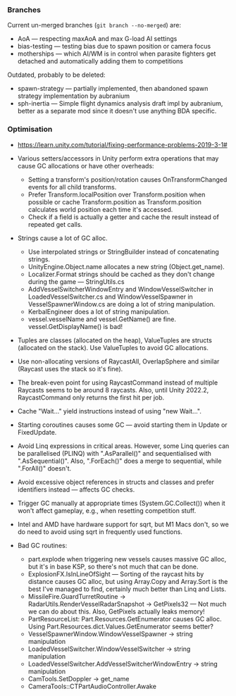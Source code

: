 ### Branches
Current un-merged branches (`git branch --no-merged`) are:
- AoA — respecting maxAoA and max G-load AI settings
- bias-testing — testing bias due to spawn position or camera focus
- motherships — which AI/WM is in control when parasite fighters get detached and automatically adding them to competitions

Outdated, probably to be deleted:
- spawn-strategy — partially implemented, then abandoned spawn strategy implementation by aubranium
- sph-inertia — Simple flight dynamics analysis draft impl by aubranium, better as a separate mod since it doesn't use anything BDA specific.


### Optimisation
- https://learn.unity.com/tutorial/fixing-performance-problems-2019-3-1#
- Various setters/accessors in Unity perform extra operations that may cause GC allocations or have other overheads:
    - Setting a transform's position/rotation causes OnTransformChanged events for all child transforms.
    - Prefer Transform.localPosition over Transform.position when possible or cache Transform.position as Transform.position calculates world position each time it's accessed.
    - Check if a field is actually a getter and cache the result instead of repeated get calls.
- Strings cause a lot of GC alloc.
    - Use interpolated strings or StringBuilder instead of concatenating strings.
    - UnityEngine.Object.name allocates a new string (Object.get_name).
    - Localizer.Format strings should be cached as they don't change during the game — StringUtils.cs
    - AddVesselSwitcherWindowEntry and WindowVesselSwitcher in LoadedVesselSwitcher.cs and WindowVesselSpawner in VesselSpawnerWindow.cs are doing a lot of string manipulation.
    - KerbalEngineer does a lot of string manipulation.
    - vessel.vesselName and vessel.GetName() are fine. vessel.GetDisplayName() is bad!
- Tuples are classes (allocated on the heap), ValueTuples are structs (allocated on the stack). Use ValueTuples to avoid GC allocations.
- Use non-allocating versions of RaycastAll, OverlapSphere and similar (Raycast uses the stack so it's fine).
- The break-even point for using RaycastCommand instead of multiple Raycasts seems to be around 8 raycasts. Also, until Unity 2022.2, RaycastCommand only returns the first hit per job.
- Cache "Wait..." yield instructions instead of using "new Wait...".
- Starting coroutines causes some GC — avoid starting them in Update or FixedUpdate.
- Avoid Linq expressions in critical areas. However, some Linq queries can be parallelised (PLINQ) with ".AsParallel()" and sequentialised with ".AsSequential()". Also, ".ForEach()" does a merge to sequential, while ".ForAll()" doesn't.
- Avoid excessive object references in structs and classes and prefer identifiers instead — affects GC checks.
- Trigger GC manually at appropriate times (System.GC.Collect()) when it won't affect gameplay, e.g., when resetting competition stuff.
- Intel and AMD have hardware support for sqrt, but M1 Macs don't, so we do need to avoid using sqrt in frequently used functions.

- Bad GC routines:
    - part.explode when triggering new vessels causes massive GC alloc, but it's in base KSP, so there's not much that can be done.
    - ExplosionFX.IsInLineOfSight — Sorting of the raycast hits by distance causes GC alloc, but using Array.Copy and Array.Sort is the best I've managed to find, certainly much better than Linq and Lists.
    - MissileFire.GuardTurretRoutine -> RadarUtils.RenderVesselRadarSnapshot -> GetPixels32 — Not much we can do about this. Also, GetPixels actually leaks memory!
    - PartResourceList: Part.Resources.GetEnumerator causes GC alloc. Using Part.Resources.dict.Values.GetEnumerator seems better?
    - VesselSpawnerWindow.WindowVesselSpawner -> string manipulation
    - LoadedVesselSwitcher.WindowVesselSwitcher -> string manipulation
    - LoadedVesselSwitcher.AddVesselSwitcherWindowEntry -> string manipulation
    - CamTools.SetDoppler -> get_name
    - CameraTools::CTPartAudioController.Awake
